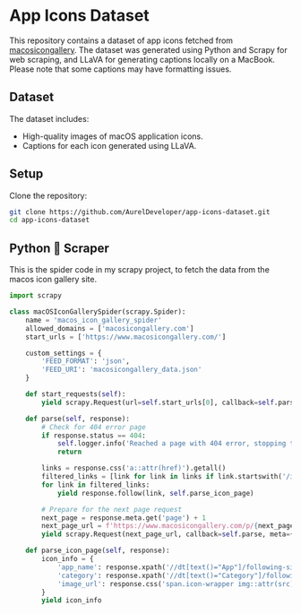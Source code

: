 # App Icons Dataset

This repository contains a dataset of app icons fetched from [macosicongallery](https://macosicongallery.com). The dataset was generated using Python and Scrapy for web scraping, and LLaVA for generating captions locally on a MacBook. Please note that some captions may have formatting issues.

## Dataset

The dataset includes:
- High-quality images of macOS application icons.
- Captions for each icon generated using LLaVA.

## Setup

Clone the repository:
```bash
git clone https://github.com/AurelDeveloper/app-icons-dataset.git
cd app-icons-dataset
```

## Python 🐍 Scraper

This is the spider code in my scrapy project, to fetch the data from the macos icon gallery site.

```python
import scrapy

class macOSIconGallerySpider(scrapy.Spider):
    name = 'macos_icon_gallery_spider'
    allowed_domains = ['macosicongallery.com']
    start_urls = ['https://www.macosicongallery.com/']

    custom_settings = {
        'FEED_FORMAT': 'json',
        'FEED_URI': 'macosicongallery_data.json'
    }

    def start_requests(self):
        yield scrapy.Request(url=self.start_urls[0], callback=self.parse, meta={'page': 1})

    def parse(self, response):
        # Check for 404 error page
        if response.status == 404:
            self.logger.info('Reached a page with 404 error, stopping the spider.')
            return

        links = response.css('a::attr(href)').getall()
        filtered_links = [link for link in links if link.startswith('/icons/')]
        for link in filtered_links:
            yield response.follow(link, self.parse_icon_page)

        # Prepare for the next page request
        next_page = response.meta.get('page') + 1
        next_page_url = f'https://www.macosicongallery.com/p/{next_page}'
        yield scrapy.Request(next_page_url, callback=self.parse, meta={'page': next_page})

    def parse_icon_page(self, response):
        icon_info = {
            'app_name': response.xpath('//dt[text()="App"]/following-sibling::dd[1]/text()').get().strip(),
            'category': response.xpath('//dt[text()="Category"]/following-sibling::dd[1]/text()').get().strip(),
            'image_url': response.css('span.icon-wrapper img::attr(src)').get()
        }
        yield icon_info
```
